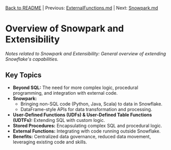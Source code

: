 [Back to README](../README.md) | Previous: [ExternalFunctions.md](ExternalFunctions.md) | Next: [Snowpark.md](Snowpark.md)

# Overview of Snowpark and Extensibility

*Notes related to Snowpark and Extensibility: General overview of extending Snowflake's capabilities.*

## Key Topics
*   **Beyond SQL:** The need for more complex logic, procedural programming, and integration with external code.
*   **Snowpark:**
    *   Bringing non-SQL code (Python, Java, Scala) to data in Snowflake.
    *   DataFrame-style APIs for data transformation and processing.
*   **User-Defined Functions (UDFs) & User-Defined Table Functions (UDTFs):** Extending SQL with custom logic.
*   **Stored Procedures:** Encapsulating complex SQL and procedural logic.
*   **External Functions:** Integrating with code running outside Snowflake.
*   **Benefits:** Centralized data governance, reduced data movement, leveraging existing code and skills.
